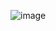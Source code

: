 ![image](https://user-images.githubusercontent.com/104320538/233615450-8b51c4db-fa3a-401f-8b1a-c49f2743eb45.png)


